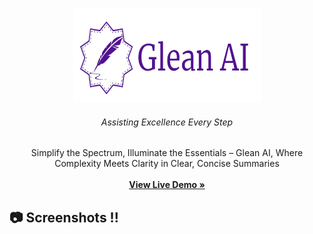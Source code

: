 <br/>
<p align="center">
    <img src="https://github.com/Dhruvnet/Glean-AI-/blob/main/src/assets/logo.png" alt="Logo" width="300" height="150">
  </a>
  <h6 align="center">Assisting Excellence Every Step</h6>

  <p align="center">
   Simplify the Spectrum, Illuminate the Essentials – Glean AI, Where Complexity Meets Clarity in Clear, Concise Summaries
    <br/>
    <br/>
    <a href="https://gleanai.vercel.app/"><strong>View Live Demo »</strong></a>
    <br/>
  </p>
</p>


##  📷 Screenshots !!

